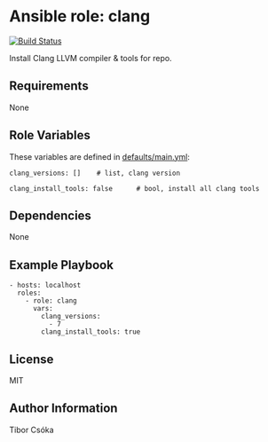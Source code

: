 Ansible role: clang
=========

[![Build Status](https://travis-ci.com/Provizanta/ansible-role-clang.svg?branch=master)](https://travis-ci.com/Provizanta/ansible-role-clang)

Install Clang LLVM compiler & tools for repo.

Requirements
------------

None

Role Variables
--------------

These variables are defined in [defaults/main.yml](./defaults/main.yml):

    clang_versions: []    # list, clang version

    clang_install_tools: false      # bool, install all clang tools

Dependencies
------------

None

Example Playbook
----------------

    - hosts: localhost
      roles:
        - role: clang
          vars:
            clang_versions:
              - 7
            clang_install_tools: true

License
-------

MIT

Author Information
------------------

Tibor Csóka
